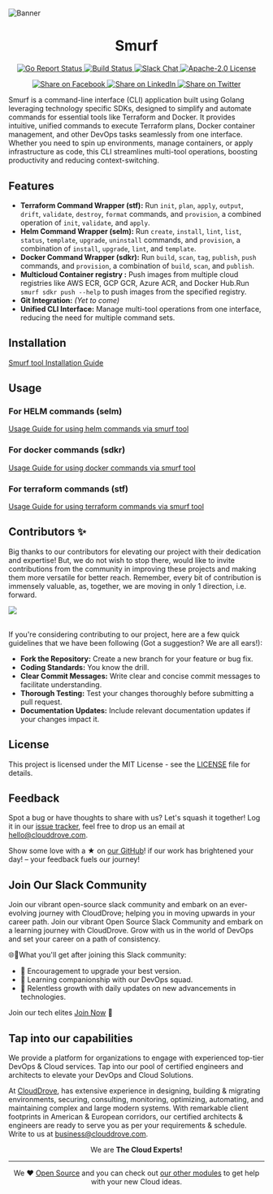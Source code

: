 # 
![Banner](https://github.com/clouddrove/terraform-module-template/assets/119565952/67a8a1af-2eb7-40b7-ae07-c94cde9ce062)
<h1 align="center">
    Smurf
</h1>

<p align="center">
    <a href="https://goreportcard.com/report/github.com/clouddrove/smurf">
        <img alt="Go Report Status" src="https://goreportcard.com/badge/github.com/clouddrove/smurf">
    </a>
    <a href="https://github.com/clouddrove/smurf/">
        <img alt="Build Status" src="https://img.shields.io/badge/test-passing-green">
    </a>
    <a href="https://join.slack.com/t/devops-talks/shared_invite/zt-2s2rnal1e-bRStDKSyRC~dpXA~PaJ7vQ">
        <img alt="Slack Chat" src="https://img.shields.io/badge/join%20slack-blue">
    </a>
	<a href="http://www.apache.org/licenses/LICENSE-2.0">
		<img alt="Apache-2.0 License" src="https://img.shields.io/badge/apache-2-0.svg">
	</a>
</p>


<p align="center">
<a href='https://facebook.com/sharer/sharer.php?u=https://github.com/clouddrove/smurf'>
  <img title="Share on Facebook" src="https://user-images.githubusercontent.com/50652676/62817743-4f64cb80-bb59-11e9-90c7-b057252ded50.png" />
</a>
<a href='https://www.linkedin.com/shareArticle?mini=true&title=smurf&url=https://github.com/clouddrove/smurf'>
  <img title="Share on LinkedIn" src="https://user-images.githubusercontent.com/50652676/62817742-4e339e80-bb59-11e9-87b9-a1f68cae1049.png" />
</a>
<a href='https://twitter.com/intent/tweet/?text=smurf&url=https://github.com/clouddrove/smurf'>
  <img title="Share on Twitter" src="https://user-images.githubusercontent.com/50652676/62817740-4c69db00-bb59-11e9-8a79-3580fbbf6d5c.png" />
</a>
</p>

Smurf is a command-line interface (CLI) application built using Golang leveraging technology specific SDKs, designed to simplify and automate commands for essential tools like Terraform and Docker. It provides intuitive, unified commands to execute Terraform plans, Docker container management, and other DevOps tasks seamlessly from one interface. Whether you need to spin up environments, manage containers, or apply infrastructure as code, this CLI streamlines multi-tool operations, boosting productivity and reducing context-switching.
## Features

- **Terraform Command Wrapper (stf):** Run `init`, `plan`, `apply`, `output`, `drift`, `validate`, `destroy`, `format` commands, and `provision`, a combined operation of `init`, `validate`, and `apply`.
- **Helm Command Wrapper (selm):** Run `create`, `install`, `lint`, `list`, `status`, `template`, `upgrade`, `uninstall` commands, and `provision`, a combination of `install`, `upgrade`, `lint`, and `template`.
- **Docker Command Wrapper (sdkr):** Run `build`, `scan`, `tag`, `publish`, `push` commands, and `provision`, a combination of `build`, `scan`, and `publish`.
- **Multicloud Container registry :** Push images from multiple cloud registries like AWS ECR, GCP GCR, Azure ACR, and Docker Hub.Run `smurf sdkr push --help` to push images from the specified registry.
- **Git Integration:** *(Yet to come)*
- **Unified CLI Interface:** Manage multi-tool operations from one interface, reducing the need for multiple command sets.

## Installation
[Smurf tool Installation Guide](installation.md)

## Usage

### For HELM commands (selm)
[Usage Guide for using helm commands via smurf tool](selm.md)
### For docker commands (sdkr)
[Usage Guide for using docker commands via smurf tool](sdkr.md)
### For terraform commands (stf)
[Usage Guide for using terraform commands via smurf tool](stf.md)

## Contributors ✨ 

Big thanks to our contributors for elevating our project with their dedication and expertise! But, we do not wish to stop there, would like to invite contributions from the community in improving these projects and making them more versatile for better reach. Remember, every bit of contribution is immensely valuable, as, together, we are moving in only 1 direction, i.e. forward.

<a href="https://github.com/clouddrove/smurf/graphs/contributors">
  <img src="https://contrib.rocks/image?repo=clouddrove/smurf&max" />
</a>
<br>
<br> 

If you're considering contributing to our project, here are a few quick guidelines that we have been following (Got a suggestion? We are all ears!):

- **Fork the Repository:** Create a new branch for your feature or bug fix.
- **Coding Standards:** You know the drill.
- **Clear Commit Messages:** Write clear and concise commit messages to facilitate understanding.
- **Thorough Testing:** Test your changes thoroughly before submitting a pull request.
- **Documentation Updates:** Include relevant documentation updates if your changes impact it.

## License

This project is licensed under the MIT License - see the [LICENSE](LICENSE) file for details.

## Feedback
Spot a bug or have thoughts to share with us? Let's squash it together! Log it in our [issue tracker](https://github.com/clouddrove/smurf/issues), feel free to drop us an email at [hello@clouddrove.com](mailto:hello@clouddrove.com).

Show some love with a ★ on [our GitHub](https://github.com/clouddrove/smurf)!  if our work has brightened your day! – your feedback fuels our journey!

## Join Our Slack Community

Join our vibrant open-source slack community and embark on an ever-evolving journey with CloudDrove; helping you in moving upwards in your career path.
Join our vibrant Open Source Slack Community and embark on a learning journey with CloudDrove. Grow with us in the world of DevOps and set your career on a path of consistency.

🌐💬What you'll get after joining this Slack community:

- 🚀 Encouragement to upgrade your best version.
- 🌈 Learning companionship with our DevOps squad.
- 🌱 Relentless growth with daily updates on new advancements in technologies.

Join our tech elites [Join Now][slack] 🚀



## Tap into our capabilities
We provide a platform for organizations to engage with experienced top-tier DevOps & Cloud services. Tap into our pool of certified engineers and architects to elevate your DevOps and Cloud Solutions.

At [CloudDrove][website], has extensive experience in designing, building & migrating environments, securing, consulting, monitoring, optimizing, automating, and maintaining complex and large modern systems. With remarkable client footprints in American & European corridors, our certified architects & engineers are ready to serve you as per your requirements & schedule. Write to us at [business@clouddrove.com](mailto:business@clouddrove.com).

<p align="center">We are <b> The Cloud Experts!</b></p>
<hr />
<p align="center">We ❤️  <a href="https://github.com/clouddrove">Open Source</a> and you can check out <a href="https://registry.terraform.io/namespaces/clouddrove">our other modules</a> to get help with your new Cloud ideas.</p>

[website]: https://clouddrove.com
[blog]: https://blog.clouddrove.com
[slack]: https://www.launchpass.com/devops-talks
[github]: https://github.com/clouddrove
[linkedin]: https://linkedin.com/company/clouddrove
[twitter]: https://twitter.com/clouddrove/
[email]: https://clouddrove.com/contact-us.html
[terraform_modules]: https://github.com/clouddrove?utf8=%E2%9C%93&q=terraform-&type=&language=